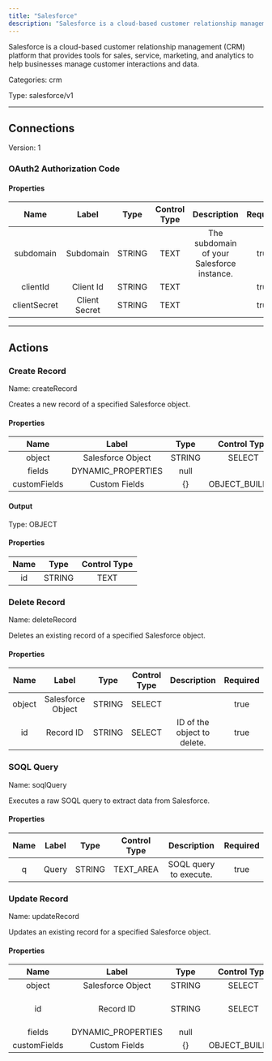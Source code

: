 ```yaml
---
title: "Salesforce"
description: "Salesforce is a cloud-based customer relationship management (CRM) platform that provides tools for sales, service, marketing, and analytics to help businesses manage customer interactions and data."
---
```


Salesforce is a cloud-based customer relationship management (CRM) platform that provides tools for sales, service, marketing, and analytics to help businesses manage customer interactions and data.


Categories: crm


Type: salesforce/v1

<hr />



## Connections

Version: 1


### OAuth2 Authorization Code

#### Properties

|      Name       |      Label     |     Type     |     Control Type     |     Description     |     Required        |
|:--------------:|:--------------:|:------------:|:--------------------:|:-------------------:|:-------------------:|
| subdomain | Subdomain | STRING | TEXT  |  The subdomain of your Salesforce instance.  |  true  |
| clientId | Client Id | STRING | TEXT  |  | true  |
| clientSecret | Client Secret | STRING | TEXT  |  | true  |





<hr />



## Actions


### Create Record
Name: createRecord

Creates a new record of a specified Salesforce object.

#### Properties

|      Name       |      Label     |     Type     |     Control Type     |     Description     |     Required        |
|:--------------:|:--------------:|:------------:|:--------------------:|:-------------------:|:-------------------:|
| object | Salesforce Object | STRING | SELECT  |  | true  |
| fields | DYNAMIC_PROPERTIES | null  |
| customFields | Custom Fields | {} | OBJECT_BUILDER  |  | false  |


#### Output



Type: OBJECT


#### Properties

|     Name     |     Type     |     Control Type     |
|:------------:|:------------:|:--------------------:|
| id | STRING | TEXT  |






### Delete Record
Name: deleteRecord

Deletes an existing record of a specified Salesforce object.

#### Properties

|      Name       |      Label     |     Type     |     Control Type     |     Description     |     Required        |
|:--------------:|:--------------:|:------------:|:--------------------:|:-------------------:|:-------------------:|
| object | Salesforce Object | STRING | SELECT  |  | true  |
| id | Record ID | STRING | SELECT  |  ID of the object to delete.  |  true  |




### SOQL Query
Name: soqlQuery

Executes a raw SOQL query to  extract data from Salesforce.

#### Properties

|      Name       |      Label     |     Type     |     Control Type     |     Description     |     Required        |
|:--------------:|:--------------:|:------------:|:--------------------:|:-------------------:|:-------------------:|
| q | Query | STRING | TEXT_AREA  |  SOQL query to execute.  |  true  |




### Update Record
Name: updateRecord

Updates an existing record for a specified Salesforce object.

#### Properties

|      Name       |      Label     |     Type     |     Control Type     |     Description     |     Required        |
|:--------------:|:--------------:|:------------:|:--------------------:|:-------------------:|:-------------------:|
| object | Salesforce Object | STRING | SELECT  |  | true  |
| id | Record ID | STRING | SELECT  |  ID of the record to update.  |  true  |
| fields | DYNAMIC_PROPERTIES | null  |
| customFields | Custom Fields | {} | OBJECT_BUILDER  |  | false  |






